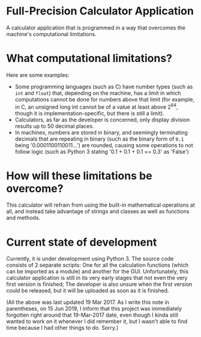 # Full-Precision Calculator Application
A calculator application that is programmed in a way that overcomes the machine's computational limitations.

# What computational limitations?
Here are some examples:
- Some programming languages (such as C) have number types (such as `int` and `float`) that, depending on the machine, has a limit in which computations cannot be done for numbers above that limit (for example, in C, an unsigned long int cannot be of a value at least above 2<sup>64</sup>, though it is implementation-specific, but there is still a limit).
- Calculators, as far as the developer is concerned, only display division results up to 50 decimal places.
- In machines, numbers are stored in binary, and seemingly terminating decimals that are repeating in binary (such as the binary form of `0.1` being '0.0001100110011...') are rounded, causing some operations to not follow logic (such as Python 3 stating '0.1 + 0.1 + 0.1 == 0.3' as 'False')

# How will these limitations be overcome?
This calculator will refrain from using the built-in mathematical operations at all, and instead take advantage of strings and classes as well as functions and methods.

# Current state of development
Currently, it is under development using Python 3.
The source code consists of 2 separate scripts: One for all the calculation functions (which can be imported as a module) and another for the GUI.
Unfortunately, this calculator application is still in its very early stages that not even the very first version is finished; The developer is also unsure when the first version could be released, but it will be uploaded as soon as it is finished.

(All the above was last updated 19 Mar 2017. As I write this note in parentheses, on 15 Jun 2019, I inform that this project was immediately forgotten right around that 19-Mar-2017 date, even though I kinda still wanted to work on it whenever I did remember it, but I wasn't able to find time because I had other things to do. Sorry.)
